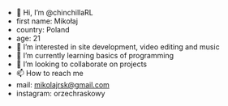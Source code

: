 - 👋 Hi, I’m @chinchillaRL
- first name: Mikołaj
- country: Poland
- age: 21
- 👀 I’m interested in site development, video editing and music
- 🌱 I’m currently learning basics of programming
- 💞️ I’m looking to collaborate on projects
- 📫 How to reach me 
- mail: mikolajrsk@gmail.com
- instagram: orzechraskowy

<!---
chinchillaRL/chinchillaRL is a ✨ special ✨ repository because its `README.md` (this file) appears on your GitHub profile.
You can click the Preview link to take a look at your changes.
--->
